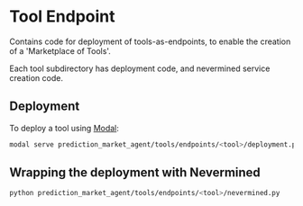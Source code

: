 # Tool Endpoint

Contains code for deployment of tools-as-endpoints, to enable the creation of a 'Marketplace of Tools'.

Each tool subdirectory has deployment code, and nevermined service creation code.

## Deployment

To deploy a tool using [Modal](https://modal.com/):

```bash
modal serve prediction_market_agent/tools/endpoints/<tool>/deployment.py
```

## Wrapping the deployment with Nevermined

```bash
python prediction_market_agent/tools/endpoints/<tool>/nevermined.py
```
